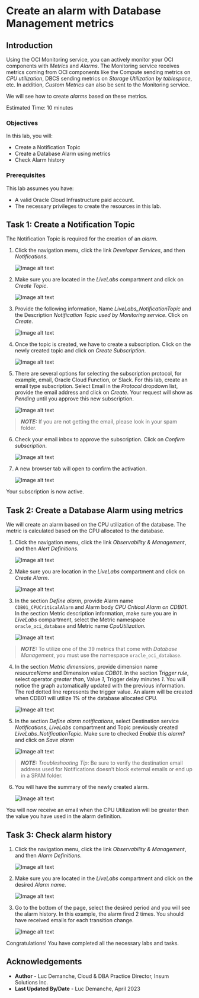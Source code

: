 # Create an alarm with Database Management metrics

## Introduction

Using the OCI Monitoring service, you can actively monitor your OCI components with *Metrics* and *Alarms*. The Monitoring service receives metrics coming from OCI components like the Compute sending metrics on *CPU utilization*, DBCS sending metrics on *Storage Utilization by tablespace*, etc. In addition, *Custom Metrics* can also be sent to the Monitoring service.

We will see how to create *alarms* based on these metrics.

Estimated Time: 10 minutes

### Objectives

In this lab, you will:
* Create a Notification Topic
* Create a Database Alarm using metrics
* Check Alarm history

### Prerequisites

This lab assumes you have:
* A valid Oracle Cloud Infrastructure paid account.
* The necessary privileges to create the resources in this lab.

## Task 1: Create a Notification Topic
The Notification Topic is required for the creation of an *alarm*.

1. Click the navigation menu, click the link *Developer Services*, and then *Notifications*.

	![Image alt text](images/home-notification.png)

2. Make sure you are located in the *LiveLabs* compartment and click on *Create Topic*.

	![Image alt text](images/topic-create.png)

3. Provide the following information, Name *LiveLabs_NotificationTopic* and the Description *Notification Topic used by Monitoring service*. Click on *Create*.

	![Image alt text](images/topic-info.png)

4. Once the topic is created, we have to create a subscription. Click on the newly created topic and click on *Create Subscription*.

	![Image alt text](images/subscription-create.png)

5. There are several options for selecting the subscription protocol, for example, email, Oracle Cloud Function, or Slack. For this lab, create an email type subscription. Select Email in the *Protocol* dropdown list, provide the email address and click on *Create*. Your request will show as *Pending* until you approve this new subscription.

	![Image alt text](images/subscription-info.png)

> **_NOTE:_** If you are not getting the email, please look in your spam folder.

6. Check your email inbox to approve the subscription. Click on *Confirm subscription*.

	![Image alt text](images/subscription-confirm.png)

7. A new browser tab will open to confirm the activation.

	![Image alt text](images/subscription-confirm-tab.png)

Your subscription is now active.

## Task 2: Create a Database Alarm using metrics

We will create an alarm based on the CPU utilization of the database. The metric is calculated based on the CPU allocated to the database.
1. Click the navigation menu, click the link *Observability & Management*, and then *Alert Definitions*.

	![Image alt text](images/home-alarm.png)

2. Make sure you are location in the *LiveLabs* compartment and click on *Create Alarm*.

	![Image alt text](images/alarm-create.png)

3. In the section *Define alarm*, provide Alarm name `CDB01_CPUCriticalAlarm` and Alarm body *CPU Critical Alarm on CDB01*. In the section Metric description information, make sure you are in *LiveLabs* compartment, select the Metric namespace `oracle_oci_database` and Metric name *CpuUtilization*.

	![Image alt text](images/alarm-define.png)

  > **_NOTE:_** To utilize one of the 39 metrics that come with *Database Management*, you must use the namespace `oracle_oci_database`.

4. In the section *Metric dimensions*, provide dimension name *resourceName* and Dimension value *CDB01*. In the section *Trigger rule*, select operator *greater than*, Value *1*, Trigger delay minutes *1*. You will notice the graph automatically updated with the previous information. The red dotted line represents the trigger value. An alarm will be created when CDB01 will utilize 1% of the database allocated CPU.

	![Image alt text](images/alarm-metric.png)

5. In the section *Define alarm notifications*, select Destination service *Notifications*, *LiveLabs* compartment and Topic previously created *LiveLabs_NotificationTopic*. Make sure to checked *Enable this alarm?* and click on *Save alarm*

	![Image alt text](images/alarm-notification.png)

  > **_NOTE:_** *Troubleshooting Tip*: Be sure to verify the destination email address used for Notifications doesn’t block external emails or end up in a SPAM folder.

6. You will have the summary of the newly created alarm.

	![Image alt text](images/alarm-created.png)

You will now receive an email when the CPU Utilization will be greater then the value you have used in the alarm definition.

## Task 3: Check alarm history

1. Click the navigation menu, click the link *Observability & Management*, and then *Alarm Definitions*.

	![Image alt text](images/home-alarm.png)

2. Make sure you are located in the *LiveLabs* compartment and click on the desired *Alarm name*.

	![Image alt text](images/alarm-select.png)

3. Go to the bottom of the page, select the desired period and you will see the alarm history. In this example, the alarm fired 2 times. You should have received emails for each transition change.

	![Image alt text](images/alarm-history.png)

Congratulations! You have completed all the necessary labs and tasks.

## Acknowledgements
* **Author** - Luc Demanche, Cloud & DBA Practice Director, Insum Solutions Inc.
* **Last Updated By/Date** - Luc Demanche, April 2023
